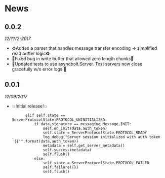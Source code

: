 # News

## 0.0.2

*12/??/2-2017*

* :recycle:Added a parser that handles message transfer encoding -> simplified read buffer logic:recycle:
* :bug:Fixed bug in write buffer that allowed zero length chunks:bug: 
* :construction_worker:Updated tests to use asyncbolt.Server. Test servers now close gracefully w/o error logs.:construction_worker:

## 0.0.1

*12/09/2017*

* :boom:Initial release!:boom:


            elif self.state == ServerProtocolState.PROTOCOL_UNINITIALIZED:
                if data.signature == messaging.Message.INIT:
                    self.on_init(data.auth_token)
                    self.state = ServerProtocolState.PROTOCOL_READY
                    log_debug("Server session initialized with auth token '{}'".format(data.auth_token))
                    metadata = self.get_server_metadata()
                    self.success(metadata)
                    self.flush()
                else:
                    self.state = ServerProtocolState.PROTOCOL_FAILED
                    self.failure({})
                    self.flush()